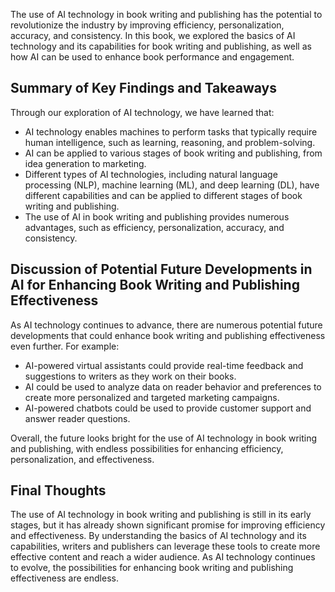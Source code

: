

The use of AI technology in book writing and publishing has the potential to revolutionize the industry by improving efficiency, personalization, accuracy, and consistency. In this book, we explored the basics of AI technology and its capabilities for book writing and publishing, as well as how AI can be used to enhance book performance and engagement.

Summary of Key Findings and Takeaways
-------------------------------------

Through our exploration of AI technology, we have learned that:

* AI technology enables machines to perform tasks that typically require human intelligence, such as learning, reasoning, and problem-solving.
* AI can be applied to various stages of book writing and publishing, from idea generation to marketing.
* Different types of AI technologies, including natural language processing (NLP), machine learning (ML), and deep learning (DL), have different capabilities and can be applied to different stages of book writing and publishing.
* The use of AI in book writing and publishing provides numerous advantages, such as efficiency, personalization, accuracy, and consistency.

Discussion of Potential Future Developments in AI for Enhancing Book Writing and Publishing Effectiveness
---------------------------------------------------------------------------------------------------------

As AI technology continues to advance, there are numerous potential future developments that could enhance book writing and publishing effectiveness even further. For example:

* AI-powered virtual assistants could provide real-time feedback and suggestions to writers as they work on their books.
* AI could be used to analyze data on reader behavior and preferences to create more personalized and targeted marketing campaigns.
* AI-powered chatbots could be used to provide customer support and answer reader questions.

Overall, the future looks bright for the use of AI technology in book writing and publishing, with endless possibilities for enhancing efficiency, personalization, and effectiveness.

Final Thoughts
--------------

The use of AI technology in book writing and publishing is still in its early stages, but it has already shown significant promise for improving efficiency and effectiveness. By understanding the basics of AI technology and its capabilities, writers and publishers can leverage these tools to create more effective content and reach a wider audience. As AI technology continues to evolve, the possibilities for enhancing book writing and publishing effectiveness are endless.

